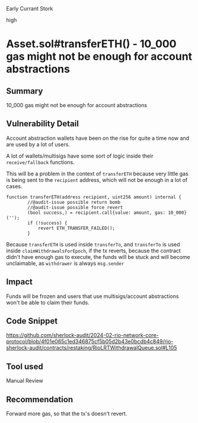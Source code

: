 Early Currant Stork

high

# Asset.sol#transferETH() - 10_000 gas might not be enough for account abstractions

## Summary
10_000 gas might not be enough for account abstractions

## Vulnerability Detail
Account abstraction wallets have been on the rise for quite a time now and are used by a lot of users.

A lot of wallets/multisigs have some sort of logic inside their `receive/fallback` functions.

This will be a problem in the context of `transferETH` because very little gas is being sent to the `recipient` address, which will not be enough in a lot of cases.

```solidity
function transferETH(address recipient, uint256 amount) internal {
        //@audit-issue possible return bomb
        //@audit-issue possible force revert
        (bool success,) = recipient.call{value: amount, gas: 10_000}('');
        if (!success) {
            revert ETH_TRANSFER_FAILED();
        }
```

Because `transferETH` is used inside `transferTo`, and `transferTo` is used inside `claimWithdrawalsForEpoch`, if the tx reverts, because the contract didn't have enough gas to execute, the funds will be stuck and will become unclaimable, as `withdrawer` is always `msg.sender`

## Impact
Funds will be frozen and users that use multisigs/account abstractions won't be able to claim their funds.

## Code Snippet
https://github.com/sherlock-audit/2024-02-rio-network-core-protocol/blob/4f01e065c1ed346875cf5b05d2b43e0bcdb4c849/rio-sherlock-audit/contracts/restaking/RioLRTWithdrawalQueue.sol#L105

## Tool used
Manual Review

## Recommendation
Forward more gas, so that the tx's doesn't revert.
